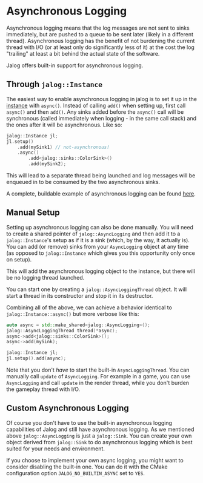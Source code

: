 # Asynchronous Logging

Asynchronous logging means that the log messages are not sent to sinks immediately, but are pushed to a queue to be sent later (likely in a different thread). Asynchronous logging has the benefit of not burdening the current thread with I/O  (or at least only do significantly less of it) at the cost the log "trailing" at least a bit behind the actual state of the software.

Jalog offers built-in support for asynchronous logging.

## Through `jalog::Instance`

The easiest way to enable asynchronous logging in jalog is to set it up in the [instance](basics.md#set-up-an-instance) with `async()`. Instead of calling `add()` when setting up, first call `async()` and then `add()`. Any sinks added before the `async()` call will be synchronous (called immediately when logging - in the same call stack) and the ones after it will be asynchronous. Like so:

```c++
jalog::Instance jl;
jl.setup()
    .add(mySink1) // not-asynchronous!
    .async()
        .add<jalog::sinks::ColorSink>()
        .add(mySink2);
```

This will lead to a separate thread being launched and log messages will be enqueued in to be consumed by the two asynchronous sinks.

A complete, buildable example of asynchronous logging can be found [here](../example/e-AsyncLogging.cpp).

## Manual Setup

Setting up asynchronous logging can also be done manually. You will need to create a shared pointer of `jalog::AsyncLogging` and then add it to a `jalog::Instance`'s setup as if it is a sink (which, by the way, it actually is). You can add (or remove) sinks from your `AsyncLogging` object at any time (as opposed to `jalog::Instance` which gives you this opportunity only once on setup).

This will add the asynchronous logging object to the instance, but there will be no logging thread launched.

You can start one by creating a `jalog::AsyncLoggingThread` object. It will start a thread in its constructor and stop it in its destructor.

Combining all of the above, we can achieve a behavior identical to `jalog::Instance::async()` but more verbose like this:

```c++
auto async = std::make_shared<jalog::AsyncLogging>();
jalog::AsyncLoggingThread thread(*async);
async->add<jalog::sinks::ColorSink>();
async->add(mySink);

jalog::Instance jl;
jl.setup().add(async);
```

Note that you don't *have* to start the built-in `AsyncLoggingThread`. You can manually call `update` of `AsyncLogging`. For example in a game, you can use `AsyncLogging` and call `update` in the render thread, while you don't burden the gameplay thread with I/O.

## Custom Asynchronous Logging

Of course you don't have to use the built-in asynchronous logging capabilities of Jalog and still have asynchronous logging. As we mentioned above `jalog::AsyncLogging` is just a `jalog::Sink`. You can create your own object derived from `jalog::Sink` to do asynchronous logging which is best suited for your needs and environment.

If you choose to implement your own async logging, you might want to consider disabling the built-in one. You can do it with the CMake configuration option `JALOG_NO_BUILTIN_ASYNC` set to `YES`.
